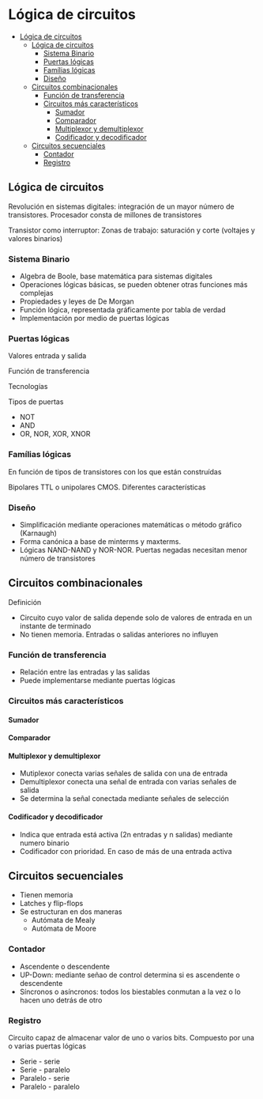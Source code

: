 # Lógica de circuitos

- [Lógica de circuitos](#l%C3%B3gica-de-circuitos)
  - [Lógica de circuitos](#l%C3%B3gica-de-circuitos-1)
    - [Sistema Binario](#sistema-binario)
    - [Puertas lógicas](#puertas-l%C3%B3gicas)
    - [Famílias lógicas](#fam%C3%ADlias-l%C3%B3gicas)
    - [Diseño](#dise%C3%B1o)
  - [Circuitos combinacionales](#circuitos-combinacionales)
    - [Función de transferencia](#funci%C3%B3n-de-transferencia)
    - [Circuitos más característicos](#circuitos-m%C3%A1s-caracter%C3%ADsticos)
      - [Sumador](#sumador)
      - [Comparador](#comparador)
      - [Multiplexor y demultiplexor](#multiplexor-y-demultiplexor)
      - [Codificador y decodificador](#codificador-y-decodificador)
  - [Circuitos secuenciales](#circuitos-secuenciales)
    - [Contador](#contador)
    - [Registro](#registro)

## Lógica de circuitos

Revolución en sistemas digitales: integración de un mayor número de
transistores. Procesador consta de millones de transistores

Transistor como interruptor: Zonas de trabajo: saturación y corte
(voltajes y valores binarios)

### Sistema Binario

- Algebra de Boole, base matemática para sistemas digitales
- Operaciones lógicas básicas, se pueden obtener otras funciones más
complejas
- Propiedades y leyes de De Morgan
- Función lógica, representada gráficamente por tabla de verdad
- Implementación por medio de puertas lógicas

### Puertas lógicas

Valores entrada y salida

Función de transferencia

Tecnologías

Tipos de puertas

- NOT
- AND
- OR, NOR, XOR, XNOR

### Famílias lógicas

En función de tipos de transistores con los que están construídas

Bipolares TTL o unipolares CMOS. Diferentes características

### Diseño

- Simplificación mediante operaciones matemáticas o método gráfico (Karnaugh)
- Forma canónica a base de minterms y maxterms.
- Lógicas NAND-NAND y NOR-NOR. Puertas negadas necesitan menor número de
transistores

## Circuitos combinacionales

Definición

- Circuito cuyo valor de salida depende solo de valores de entrada en un
instante de terminado
- No tienen memoria. Entradas o salidas anteriores no influyen

### Función de transferencia

- Relación entre las entradas y las salidas
- Puede implementarse mediante puertas lógicas

### Circuitos más característicos

#### Sumador

#### Comparador

#### Multiplexor y demultiplexor

- Mutiplexor conecta varias señales de salida con una de entrada
- Demultiplexor conecta una señal de entrada con varias señales de salida
- Se determina la señal conectada mediante señales de selección

#### Codificador y decodificador

- Indica que entrada está activa (2n entradas y n salidas) mediante numero binario
- Codificador con prioridad. En caso de más de una entrada activa

## Circuitos secuenciales

- Tienen memoria
- Latches y flip-flops
- Se estructuran en dos maneras
  - Autómata de Mealy
  - Autómata de Moore

### Contador

- Ascendente o descendente
- UP-Down: mediante señao de control determina si es ascendente o
descendente
- Síncronos o asíncronos: todos los biestables conmutan a la vez o lo
hacen uno detrás de otro

### Registro

Circuito capaz de almacenar valor de uno o varios bits. Compuesto por
una o varias puertas lógicas

- Serie - serie
- Serie - paralelo
- Paralelo - serie
- Paralelo - paralelo
